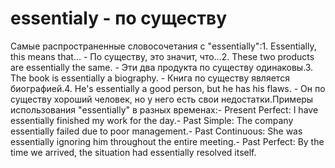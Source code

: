 # essentialy - по существу

Самые распространенные словосочетания с "essentially":1. Essentially, this means that... - По существу, это значит, что...2. These two products are essentially the same. - Эти два продукта по существу одинаковы.3. The book is essentially a biography. - Книга по существу является биографией.4. He's essentially a good person, but he has his flaws. - Он по существу хороший человек, но у него есть свои недостатки.Примеры использования "essentially" в разных временах:- Present Perfect: I have essentially finished my work for the day.- Past Simple: The company essentially failed due to poor management.- Past Continuous: She was essentially ignoring him throughout the entire meeting.- Past Perfect: By the time we arrived, the situation had essentially resolved itself.
